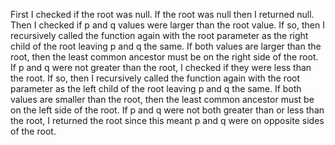 First I checked if the root was null. If the root was null then I returned null. Then I checked if p and q values were larger than the root value. If so, then I recursively called the function again with the root parameter as the right child of the root leaving p and q the same. If both values are larger than the root, then the least common ancestor must be on the right side of the root. If p and q were not greater than the root, I checked if they were less than the root. If so, then I recursively called the function again with the root parameter as the left child of the root leaving p and q the same. If both values are smaller than the root, then the least common ancestor must be on the left side of the root. If p and q were not both greater than or less than the root, I returned the root since this meant p and q were on opposite sides of the root. 
